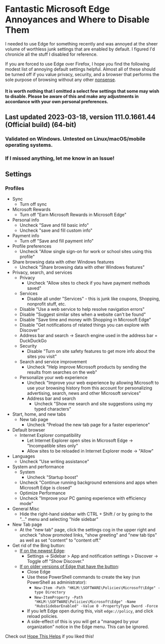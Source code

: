 # Fantastic Microsoft Edge Annoyances and Where to Disable Them
I needed to use Edge for something recently and was annoyed at the sheer volume of worthless junk settings that are enabled by default. I figured I'd chronicle all the stuff I disabled for reference.

If you are forced to use Edge over Firefox, I hope you find the following modest list of annoying default settings helpful. Almost all of these should be turned off if you value privacy, security, and a browser that performs the sole purpose of browsing without any other [nonsense](https://thomask.sdf.org/blog/2023/03/18/the-dark-defaults-of-microsoft-edge.html).

#### It is worth nothing that I omitted a select few settings that some may wish to disable. Please be aware of this and make any adjustments in accordance with your own personal preferences.

## Last updated 2023-03-18, version 111.0.1661.44 (Official build) (64-bit)

### Validated on Windows. Untested on Linux/macOS/mobile operating systems.

### If I missed anything, let me know in an Issue!

## Settings

### Profiles
* Sync
    * Turn off sync
* Microsoft Rewards
    * Turn off "Earn Microsoft Rewards in Microsoft Edge"
* Personal info
    * Uncheck "Save and fill basic info"
	* Uncheck "save and fill custom info"
* Payment info
    * Turn off "Save and fill payment info"
* 	Profile preferences
    * Uncheck "Allow single sign-on for work or school sites using this profile"
* Share browsing data with other Windows features
    * Uncheck "Share browsing data with other Windows features"
* Privacy, search, and services
    * Privacy
        * Uncheck "Allow sites to check if you have payment methods saved"
    * Services
        * Disable all under "Services" - this is junk like coupons, Shopping, nonprofit stuff, etc.
	* Disable "Use a web service to help resolve navigation errors"
	* Disable "Suggest similar sites when a website can't be found"
	* Disable "Save time and money with Shopping in Microsoft Edge"
	* Disable "Get notifications of related things you can explore with Discover"
	* Address bar and search -> Search engine used in the address bar = DuckDuckGo
    * Security
    	* Disable "Turn on site safety features to get more info about the sites you visit"
    * Search and service improvement
        * Uncheck "Help improve Microsoft products by sending the results from searches on the web"
	* Personalize your web experience 
        * Uncheck "Improve your web experience by allowing Microsoft to use your browsing history from this account for personalizing advertising, search, news and other Microsoft services"
        * Address bar and search
            * Uncheck "Show me search and site suggestions using my typed characters"
* Start, home, and new tabs
    * New tab page
        * Uncheck "Preload the new tab page for a faster experience"
* Default browser
	* Internet Explorer compatibility
		* Let Internet Explorer open sites in Microsoft Edge -> "Incompatible sites only"
        * Allow sites to be reloaded in Internet Explorer mode -> "Allow"
* Languages
	* Uncheck "Use writing assistance"
* System and performance
	* System
        * Uncheck "Startup boost"
	* Uncheck "Continue running background extensions and apps when Microsoft Edge is closed"
	* Optimize Performance
	* Uncheck "Improve your PC gaming experience with efficiency mode"
* General Misc
	* Hide the right-hand sidebar with CTRL + Shift / or by going to the "..." menu and selecting "hide sidebar"
* New Tab page
    * At the "new tab" page, click the settings cog in the upper right and uncheck "show promoted links, "show greeting" and "new tab tips" as well as set "content" to "content off."
* Get rid of the Bing button:
    * [If on the newest Edge](https://www.thurrott.com/cloud/web-browsers/microsoft-edge/281051/microsoft-now-lets-you-hide-the-bing-button-in-edge):
        * Settings -> Sidebar > App and notification settings > Discover -> Toggle off "Show Discover."
    * [If on older versions of Edge that have the button](https://techdows.com/2023/03/disable-or-remove-bing-button-microsoft-edge.html):
        * Close Edge
        * Use these PowerShell commands to create the key (run PowerShell as administrator): 
            * ``New-Item -Path "HKLM:\SOFTWARE\Policies\Microsoft\Edge" -type Directory``
            * ``New-ItemProperty -Path "HKLM:\SOFTWARE\Policies\Microsoft\Edge" -Name "HubsSidebarEnabled" -Value 0 -PropertyType Dword -Force``
        * If you left Edge open during this, visit ``edge://policy``, and click reload policies.
        * A side-effect of this is you will get a "managed by your organization" notice in the Edge menu. This can be ignored.

Check out [Hope This Helps](https://hthpc.com/) if you liked this!
